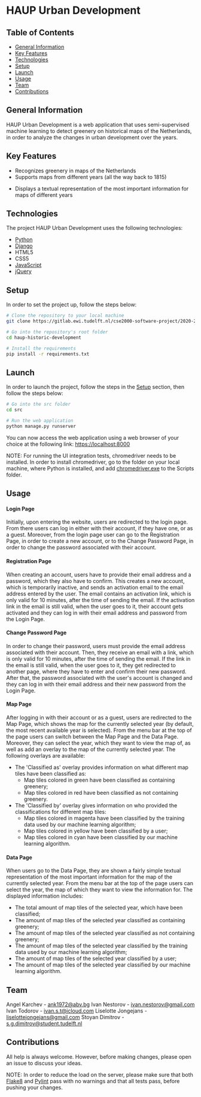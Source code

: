 # HAUP Urban Development

## Table of Contents

* [General Information](#general-information)
* [Key Features](#key-features)
* [Technologies](#technologies)
* [Setup](#setup)
* [Launch](#launch)
* [Usage](#usage)
* [Team](#team)
* [Contributions](#contributions)

## General Information

HAUP Urban Development is a web application that uses semi-supervised machine learning to detect greenery on historical maps of the Netherlands, in order to analyze the changes in urban development over the years.

## Key Features

- Recognizes greenery in maps of the Netherlands
- Supports maps from different years (all the way back to 1815)
<!--- - Saves your manual classifications for future use --->
- Displays a textual representation of the most important information for maps of different years
<!--- - Can export the most important information for maps of different years in a CSV formatted file for offline use --->

## Technologies

The project HAUP Urban Development uses the following technologies:
- [Python](https://www.python.org/)
- [Django](https://www.djangoproject.com/)
- HTML5
- CSS5
- [JavaScript](https://www.javascript.com/)
- [jQuery](https://jquery.com/)

## Setup

In order to set the project up, follow the steps below:
```sh
# Clone the repository to your local machine
git clone https://gitlab.ewi.tudelft.nl/cse2000-software-project/2020-2021-q4/cluster-09/haup-historic-development/haup-historic-development.git

# Go into the repository's root folder
cd haup-historic-development

# Install the requirements
pip install -r requirements.txt
```

## Launch

In order to launch the project, follow the steps in the [Setup](#setup) section, then follow the steps below:
```sh
# Go into the src folder
cd src

# Run the web application
python manage.py runserver
```
You can now access the web application using a web browser of your choice at the following link:
[https://localhost:8000](https://localhost:8000)

NOTE: For running the UI integration tests, chromedriver needs to be installed. In order to install chromedriver, go to the folder on your local machine, where Python is installed, and add [chromedriver.exe](https://chromedriver.chromium.org/downloads) to the Scripts folder.

## Usage

#### Login Page

Initially, upon entering the website, users are redirected to the login page. From there users can log in either with their account, if they have one, or as a guest. Moreover, from the login page user can go to the Registration Page, in order to create a new account, or to the Change Password Page, in order to change the password associated with their account.

#### Registration Page

When creating an account, users have to provide their email address and a password, which they also have to confirm. This creates a new account, which is temporarily inactive, and sends an activation email to the email address entered by the user. The email contains an activation link, which is only valid for 10 minutes, after the time of sending the email. If the activation link in the email is still valid, when the user goes to it, their account gets activated and they can log in with their email address and password from the Login Page.

#### Change Password Page

In order to change their password, users must provide the email address associated with their account. Then, they receive an email with a link, which is only valid for 10 minutes, after the time of sending the email. If the link in the email is still valid, when the user goes to it, they get redirected to another page, where they have to enter and confirm their new password. After that, the password associated with the user's account is changed and they can log in with their email address and their new password from the Login Page.

#### Map Page

After logging in with their account or as a guest, users are redirected to the Map Page, which shows the map for the currently selected year (by default, the most recent available year is selected). From the menu bar at the top of the page users can switch between the Map Page and the Data Page. Moreover, they can select the year, which they want to view the map of, as well as add an overlay to the map of the currently selected year. The following overlays are available:
- The 'Classified as' overlay provides information on what different map tiles have been classified as:
  - Map tiles colored in green have been classified as containing greenery;
  - Map tiles colored in red have been classified as not containing greenery.
- The 'Classified by' overlay gives information on who provided the classifications for different map tiles:
  - Map tiles colored in magenta have been classified by the training data used by our machine learning algorithm;
  - Map tiles colored in yellow have been classified by a user;
  - Map tiles colored in cyan have been classified by our machine learning algorithm.

#### Data Page

When users go to the Data Page, they are shown a fairly simple textual representation of the most important information for the map of the currently selected year. From the menu bar at the top of the page users can select the year, the map of which they want to view the information for. The displayed information includes:
- The total amount of map tiles of the selected year, which have been classified;
- The amount of map tiles of the selected year classified as containing greenery;
- The amount of map tiles of the selected year classified as not containing greenery;
- The amount of map tiles of the selected year classified by the training data used by our machine learning algorithm; 
- The amount of map tiles of the selected year classified by a user;
- The amount of map tiles of the selected year classified by our machine learning algorithm.

## Team

Angel Karchev - ank1972@abv.bg
Ivan Nestorov - ivan.nestorov@gmail.com
Ivan Todorov - ivan.s.t@icloud.com
Liselotte Jongejans - liselottejongejans@gmail.com
Stoyan Dimitrov - s.g.dimitrov@student.tudelft.nl

## Contributions

All help is always welcome. However, before making changes, please open an issue to discuss your ideas.

NOTE: In order to reduce the load on the server, please make sure that both [Flake8](https://flake8.pycqa.org/en/latest/) and [Pylint](https://www.pylint.org/) pass with no warnings and that all tests pass, before pushing your changes.
